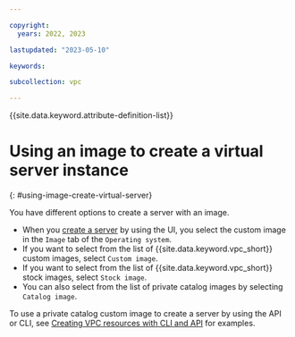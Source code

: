 ```yaml
---

copyright:
  years: 2022, 2023

lastupdated: "2023-05-10"

keywords:

subcollection: vpc

---
```


{{site.data.keyword.attribute-definition-list}}

# Using an image to create a virtual server instance
{: #using-image-create-virtual-server}

You have different options to create a server with an image.

* When you [create a server](/docs/vpc?topic=vpc-creating-virtual-servers) by using the UI, you select the custom image in the `Image` tab of the `Operating system`.
* If you want to select from the list of {{site.data.keyword.vpc_short}} custom images, select `Custom image`.
* If you want to select from the list of {{site.data.keyword.vpc_short}} stock images, select `Stock image`.
* You can also select from the list of private catalog images by selecting `Catalog image`.

To use a private catalog custom image to create a server by using the API or CLI, see [Creating VPC resources with CLI and API](/docs/vpc?topic=vpc-creating-vpc-resources-with-cli-and-api&interface=api) for examples.
